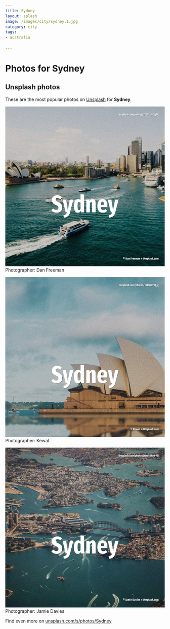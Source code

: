 ```yaml
---
title: Sydney
layout: splash
image: /images/city/sydney.1.jpg
category: city
tags:
- australia

---
```

# Photos for Sydney
 
## Unsplash photos
These are the most popular photos on [Unsplash](https://unsplash.com) for **Sydney**.
 
![Sydney](/images/city/sydney.1.jpg)
Photographer:  Dan Freeman
 
![Sydney](/images/city/sydney.2.jpg)
Photographer:  Kewal
 
![Sydney](/images/city/sydney.3.jpg)
Photographer:  Jamie Davies
 
Find even more on [unsplash.com/s/photos/Sydney](https://unsplash.com/s/photos/Sydney)
 
